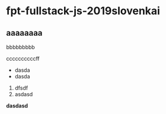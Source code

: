 # fpt-fullstack-js-2019slovenkai

## aaaaaaaa
bbbbbbbbb

ccccccccccff

* dasda
* dasda

1. dfsdf
2. asdasd

**dasdasd**
